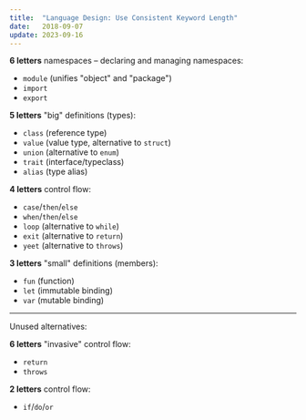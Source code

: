 ```yaml
---
title:  "Language Design: Use Consistent Keyword Length"
date:   2018-09-07
update: 2023-09-16
---
```


**6 letters** namespaces – declaring and managing namespaces:

- `module` (unifies "object" and "package")
- `import`
- `export`

**5 letters** "big" definitions (types):

- `class` (reference type)
- `value` (value type, alternative to `struct`)
- `union` (alternative to `enum`)
- `trait` (interface/typeclass)
- `alias` (type alias)

**4 letters** control flow:

- `case`/`then`/`else`
- `when`/`then`/`else`
- `loop` (alternative to `while`)
- `exit` (alternative to `return`)
- `yeet` (alternative to `throws`)

**3 letters** "small" definitions (members):

- `fun` (function)
- `let` (immutable binding)
- `var` (mutable binding)

---

Unused alternatives:

**6 letters** "invasive" control flow:

- `return`
- `throws`

**2 letters** control flow:

- `if`/`do`/`or`
